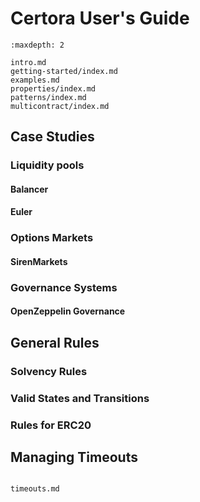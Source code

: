 Certora User's Guide
====================

```{toctree}
:maxdepth: 2

intro.md
getting-started/index.md
examples.md
properties/index.md
patterns/index.md
multicontract/index.md
```

Case Studies
------------

### Liquidity pools

#### Balancer
#### Euler

### Options Markets

#### SirenMarkets

### Governance Systems

#### OpenZeppelin Governance

General Rules
-------------

### Solvency Rules
### Valid States and Transitions
### Rules for ERC20

Managing Timeouts
-----------------

```{toctree}

timeouts.md
```


